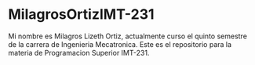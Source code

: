 # MilagrosOrtizIMT-231
Mi nombre es Milagros Lizeth Ortiz, actualmente curso el quinto semestre de la carrera de Ingenieria Mecatronica.
Este es el repositorio para la materia de Programacion Superior IMT-231.

